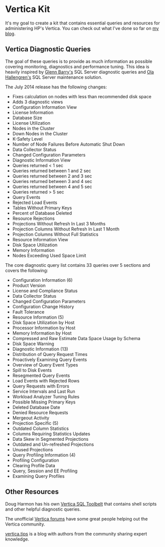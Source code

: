 # Vertica Kit
It's my goal to create a kit that contains essential queries and resources for administering HP's Vertica. You can check out what I've done so far on [my blog](http://www.jadito.us).

## Vertica Diagnostic Queries
The goal of these queries is to provide as much information as possible covering monitoring, diagnostics and performance tuning. This idea is heavily inspired by [Glenn Barry's](http://www.sqlskills.com/blogs/glenn/category/dmv-queries/) SQL Server diagnostic queries and [Ola Hallengren's](http://ola.hallengren.com/) SQL Server maintenance solution.

The July 2014 release has the following changes:
* Fixes calculation on nodes with less than recommended disk space
* Adds 3 diagnostic views
 * Configuration Information View
  * License Information
  * Database Size
  * License Utilization
  * Nodes in the Cluster
  * Down Nodes in the Cluster
  * K-Safety Level
  * Number of Node Failures Before Automatic Shut Down
  * Data Collector Status
  * Changed Configuration Parameters
 * Diagnostic Information View
  * Queries returned < 1 sec
  * Queries returned between 1 and 2 sec
  * Queries returned between 2 and 3 sec
  * Queries returned between 3 and 4 sec
  * Queries returned between 4 and 5 sec
  * Queries returned > 5 sec
  * Query Events
  * Rejected Load Events
  * Tables Without Primary Keys
  * Percent of Database Deleted
  * Resource Rejections
  * Projections Without Refresh In Last 3 Months
  * Projection Columns Without Refresh In Last 1 Month
  * Projection Columns Without Full Statistics
 * Resource Information View
  * Disk Space Utilization
  * Memory Information
  * Nodes Exceeding Used Space Limit

The core diagnostic query list contains 33 queries over 5 sections and covers the following:

* Configuration Information (6)
 * Product Version
 * License and Compliance Status
 * Data Collector Status
 * Changed Configuration Parameters
 * Configuration Change History
 * Fault Tolerance
* Resource Information (5)
 * Disk Space Utilization by Host
 * Processor Information by Host
 * Memory Information by Host
 * Compressed and Raw Estimate Data Space Usage by Schema
 * Disk Space Warning
* Diagnostic Information (13)
 * Distribution of Query Request Times
 * Proactively Examining Query Events
 * Overview of Query Event Types
 * Spill to Disk Events
 * Resegmented Query Events
 * Load Events with Rejected Rows
 * Query Requests with Errors
 * Service Intervals and Last Run
 * Workload Analyzer Tuning Rules
 * Possible Missing Primary Keys
 * Deleted Database Date
 * Denied Resource Requests
 * Mergeout Activity
* Projection Specific (5)
 * Outdated Column Statistics
 * Columns Requiring Statistics Updates
 * Data Skew in Segmented Projections
 * Outdated and Un-refreshed Projections
 * Unused Projections
* Query Profiling Information (4)
 * Profiling Configuration
 * Clearing Profile Data
 * Query, Session and EE Profiling
 * Examining Query Profiles

## Other Resources
Doug Harmon has his own [Vertica SQL Toolbelt](https://github.com/DougHarmon/v-sql-tb) that contains shell scripts and other helpful diagnostic queries.

The unofficial [Vertica forums](http://www.vertica-forums.com) have some great people helping out the Vertica community.

[vertica.tips](http://www.vertica.tips) is a blog with authors from the community sharing expert knowledge.
